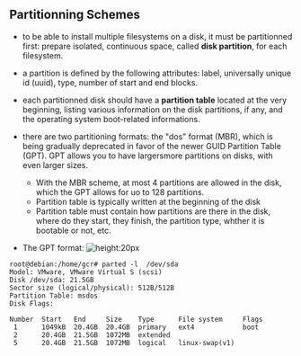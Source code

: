 ## Partitionning Schemes
- to be able to install multiple filesystems on a disk, it must be partitionned first: prepare isolated, continuous space, called **disk partition**, for each filesystem.
- a partition is defined by the following attributes: label, universally unique id (uuid), type, number of start and end blocks.
- each partitionned disk should have a **partition table** located at the very beginning, listing various information on the disk partitions, if any, and the operating system boot-related informations.
- there are two partitioning formats: the "dos" format (MBR), which is being gradually deprecated in favor of the newer GUID Partition Table (GPT). GPT allows you to have largersmore partitions on disks, with even larger sizes.
	- With the MBR scheme, at most 4 partitions are allowed in the disk, which the GPT allows for uo to 128 partitions.
	- Partition table is typically written at the beginning of the disk
	- Partition table must contain how partitions are there in the disk, where do they start, they finish, the partition type, whther it is bootable or not, etc.

- The GPT format: ![height:20px](https://upload.wikimedia.org/wikipedia/commons/thumb/0/07/GUID_Partition_Table_Scheme.svg/480px-GUID_Partition_Table_Scheme.svg.png)

```console
root@debian:/home/gcr# parted -l  /dev/sda
Model: VMware, VMware Virtual S (scsi)
Disk /dev/sda: 21.5GB
Sector size (logical/physical): 512B/512B
Partition Table: msdos
Disk Flags: 

Number  Start   End     Size    Type      File system     Flags
 1      1049kB  20.4GB  20.4GB  primary   ext4            boot
 2      20.4GB  21.5GB  1072MB  extended
 5      20.4GB  21.5GB  1072MB  logical   linux-swap(v1)
```

